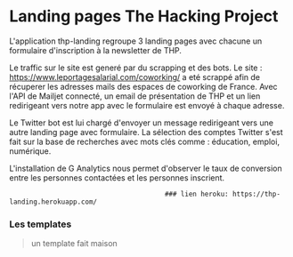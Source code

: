 # Landing pages The Hacking Project

L'application thp-landing regroupe 3 landing pages avec chacune un formulaire d'inscription à la newsletter de THP.

Le traffic sur le site est generé par du scrapping et des bots.
Le site : https://www.leportagesalarial.com/coworking/ a eté scrappé afin de récuperer les adresses mails des espaces de coworking de France. 
Avec l'API de Mailjet connecté, un email de présentation de THP et un lien redirigeant vers notre app avec le formulaire est envoyé à chaque adresse.
 
Le Twitter bot est lui chargé d'envoyer un message redirigeant vers une autre landing page avec formulaire.
La sélection des comptes Twitter s'est fait sur la base de recherches avec mots clés comme : éducation, emploi, numérique.

L'installation de G Analytics nous permet d'observer le taux de conversion entre les personnes contactées et les personnes inscrient. 




                                           ### lien heroku: https://thp-landing.herokuapp.com/



### Les templates

> un template fait maison



